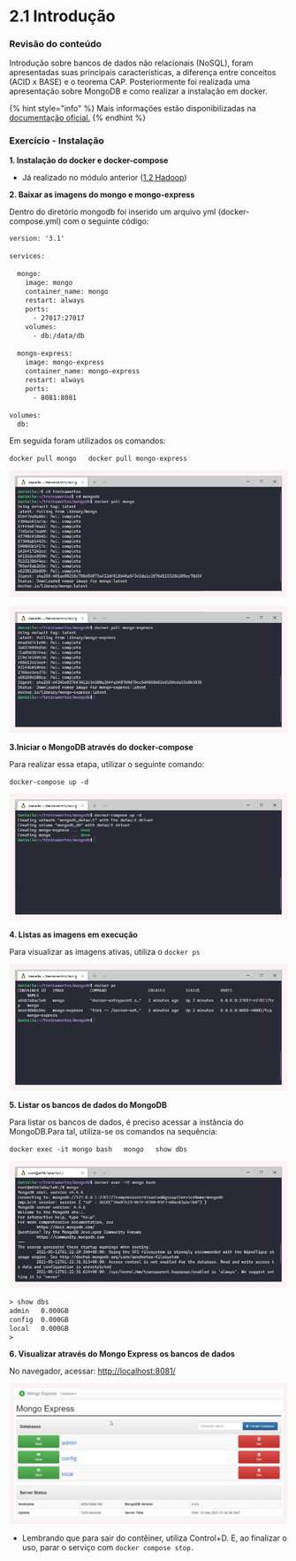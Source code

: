 # 2.1 Introdução

### Revisão do conteúdo

Introdução sobre bancos de dados não relacionais \(NoSQL\), foram apresentadas suas principais características, a diferença entre conceitos \(ACID x BASE\) e o teorema CAP. Posteriormente foi realizada uma apresentação sobre MongoDB e como realizar a instalação em docker.

{% hint style="info" %}
 Mais informações estão disponibilizadas na [documentação oficial.](https://docs.mongodb.com/)
{% endhint %}

### Exercício - Instalação

**1. Instalação do docker e docker-compose**

* Já realizado no módulo anterior \([1.2 Hadoop](../1-big-data-foundations/1.2-hadoop.md)\)

**2. Baixar as imagens do mongo e mongo-express**

Dentro do diretório mongodb foi inserido um arquivo yml \(docker-compose.yml\) com o seguinte código:

```text
version: '3.1'

services:

  mongo:
    image: mongo
    container_name: mongo
    restart: always
    ports:
      - 27017:27017
    volumes:
      - db:/data/db

  mongo-express:
    image: mongo-express
    container_name: mongo-express
    restart: always
    ports:
      - 8081:8081

volumes:
  db:   
```

Em seguida foram utilizados os comandos:

`docker pull mongo  
docker pull mongo-express`

![](../.gitbook/assets/m2_aula1_00.png)

![](../.gitbook/assets/m2_aula1_01.png)

**3.Iniciar o MongoDB através do docker-compose**

Para realizar essa etapa, utilizar o seguinte comando:

`docker-compose up -d`

![](../.gitbook/assets/m2_aula1_02.png)

**4. Listas as imagens em execução**

Para visualizar as imagens ativas, utiliza o `docker ps`

![](../.gitbook/assets/m2_aula1_03.png)

**5. Listar os bancos de dados do MongoDB**

Para listar os bancos de dados, é preciso acessar a instância do MongoDB.Para tal, utiliza-se os comandos na sequência:

`docker exec -it mongo bash  
mongo  
show dbs`

![](../.gitbook/assets/m2_aula1_05.png)

```text
> show dbs
admin   0.000GB
config  0.000GB
local   0.000GB
>
```

**6. Visualizar através do Mongo Express os bancos de dados**

No navegador, acessar: [http://localhost:8081/](http://localhost:8081/)

![](../.gitbook/assets/m2_aula1_06.png)

* Lembrando que para sair do contêiner, utiliza Control+D. E, ao finalizar o uso, parar o serviço com `docker compose stop.`


